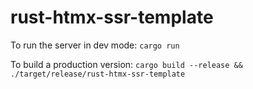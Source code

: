 # rust-htmx-ssr-template

To run the server in dev mode: `cargo run`

To build a production version: `cargo build --release && ./target/release/rust-htmx-ssr-template`